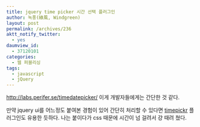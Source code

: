 ```yaml
---
title: jquery time picker 시간 선택 플러그인
author: 녹풍(綠風, Windgreen)
layout: post
permalink: /archives/236
aktt_notify_twitter:
  - yes
daumview_id:
  - 37120101
categories:
  - 웹 퍼블리싱
tags:
  - javascript
  - jQuery
---
```

<a href="https://github.com/perifer/timePicker" target="_blank">http://labs.perifer.se/timedatepicker/</a> 이게 개발자들에게는 간단한 것 같다.

만약 jquery ui를 어느정도 붙여본 경험이 있어 간단히 처리할 수 있다면 <a href="http://haineault.com/media/jquery/ui-timepickr/page/" target="_blank">timepickr</a> 플러그인도 유용한 듯하다. 나는 붙이다가 css 때문에 시간이 넘 걸려서 걍 때려 쳤다.